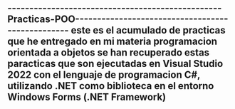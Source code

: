 -------------------------------------------------Practicas-POO-------------------------------------------------
este es el acumulado de practicas que he entregado en mi materia programacion orientada a objetos
se han recuperado estas paracticas que son ejecutadas en Visual Studio 2022
con el lenguaje de programacion C#, utilizando .NET como biblioteca en el entorno Windows Forms (.NET Framework)
---------------------------------------------------------------------------------------------------------------
